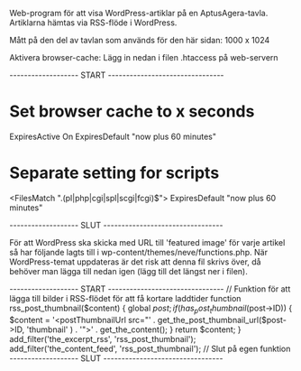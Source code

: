 Web-program för att visa WordPress-artiklar på en AptusAgera-tavla. Artiklarna hämtas via RSS-flöde i WordPress.


Mått på den del av tavlan som används för den här sidan:
1000 x 1024


Aktivera browser-cache:
Lägg in nedan i filen .htaccess på web-servern

------------------- START --------------------------------
# Set browser cache to x seconds
<IfModule mod_expires.c>
   ExpiresActive On
   ExpiresDefault "now plus 60 minutes"

   # Separate setting for scripts   
   <FilesMatch "\.(pl|php|cgi|spl|scgi|fcgi)$">
       ExpiresDefault "now plus 60 minutes"
   </FilesMatch>

</IfModule>
------------------- SLUT ---------------------------------


För att WordPress ska skicka med URL till 'featured image' för varje artikel så har följande lagts till i wp-content/themes/neve/functions.php. När WordPress-temat uppdateras är det risk att denna fil skrivs över, då behöver man lägga till nedan igen (lägg till det längst ner i filen).

------------------- START --------------------------------
// Funktion för att lägga till bilder i RSS-flödet för att få kortare laddtider
function rss_post_thumbnail($content) {
global $post;
if(has_post_thumbnail($post->ID)) {
$content = '<postThumbnailUrl src="' . get_the_post_thumbnail_url($post->ID, 'thumbnail' ) . '"></postThumbnailUrl>' . get_the_content();
}
return $content;
}
add_filter('the_excerpt_rss', 'rss_post_thumbnail');
add_filter('the_content_feed', 'rss_post_thumbnail');
// Slut på egen funktion
------------------- SLUT ---------------------------------
